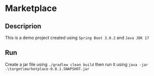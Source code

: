 # Marketplace
## Descriprion
This is a demo project created using `Spring Boot 3.0.2` and `Java JDK 17`

## Run
Create a jar file using `./gradlew clean build` then run it using 
`java -jar .\target\marketplace-0.0.1.SNAPSHOT.jar`
